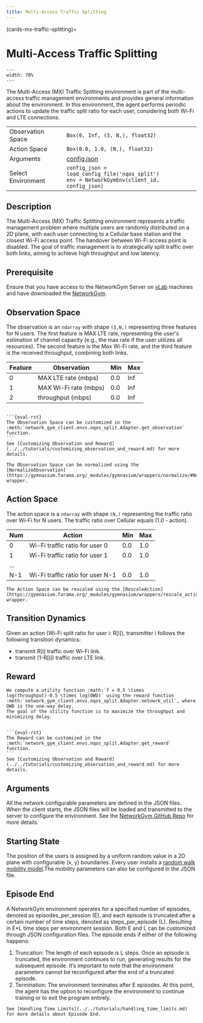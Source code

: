 ```yaml
---
title: Multi-Access Traffic Splitting
---
```

(cards-mx-traffic-splitting)=
# Multi-Access Traffic Splitting

```{figure} nqos_split_env.png
---
width: 70%
---
```

The Multi-Access (MX) Traffic Splitting environment is part of the multi-access traffic management environments and provides general information about the environment.
In this environment, the agent performs periodic actions to update the traffic split ratio for each user, considering both Wi-Fi and LTE connections.

| | |
| ----- | ---- |
| Observation Space | `Box(0, Inf, (3, N,), float32)`  |
| Action Space |  `Box(0.0, 1.0, (N,), float32)`  |
| Arguments | [config.json](https://github.com/IntelLabs/networkgym/network_gym_client/envs/nqos_split/config.json)  |
| Select Environment | `config_json = load_config_file('nqos_split')` <br> `env = NetworkGymEnv(client_id, config_json)`  |

## Description

The Multi-Access (MX) Traffic Splitting environment represents a traffic management problem where multiple users are randomly distributed on a 2D plane, with each user connecting to a Cellular base station and the closest Wi-Fi access point. The handover between Wi-Fi access point is disabled.
 The goal of traffic management is to strategically split traffic over both links, aiming to achieve high throughput and low latency.

## Prerequisite

Ensure that you have access to the NetworkGym Server on [vLab](https://registration.intel-research.net/) machines and have downloaded the [NetworkGym](https://github.com/IntelLabs/networkgym).

## Observation Space

The observation is an `ndarray` with shape `(3,N,)` representing three features for N users. The first feature is MAX LTE rate, representing the user's estimation of channel capacity (e.g., the max rate if the user utilizes all resources). The second feature is the Max Wi-Fi rate, and the third feature is the received throughput, combining both links.

| Feature | Observation | Min | Max |
| ----- | ---- | ----- | ---- |
| 0 | MAX LTE rate (mbps) | 0.0 | Inf |
| 1 | MAX Wi-Fi rate  (mbps) | 0.0 | Inf |
| 2 | throughput (mbps) | 0.0 | Inf|


````{Note}

```{eval-rst}
The Observation Space can be customized in the :meth:`network_gym_client.envs.nqos_split.Adapter.get_observation` function.
```
See [Customizing Observation and Reward](../../tutorials/customizing_observation_and_reward.md) for more details.
````

```{tip}
The Observation Space can be normalized using the [NormalizeObservation](https://gymnasium.farama.org/_modules/gymnasium/wrappers/normalize/#NormalizeObservation) wrapper.
```

## Action Space
The action space is a `ndarray` with shape `(N,)` representing the traffic ratio over Wi-Fi for N users. The traffic ratio over Cellular equals (1.0 - action).

| Num | Action | Min | Max |
| ----- | ---- | ----- | ---- |
| 0 | Wi-Fi traffic ratio for user 0 | 0.0 | 1.0 |
| 1 | Wi-Fi traffic ratio for user 1| 0.0 | 1.0 |
| ... | | | |
| N-1 | Wi-Fi traffic ratio for user N-1| 0.0 | 1.0 |

```{tip}
The Action Space can be rescaled using the [RescaleAction](https://gymnasium.farama.org/_modules/gymnasium/wrappers/rescale_action/) wrapper.
```

## Transition Dynamics
Given an action (Wi-Fi split ratio for user i: R[i]), transmitter i follows the following transition dynamics:
- transmit R[i] traffic over Wi-Fi link.
- transmit (1-R[i]) traffic over LTE link.

## Reward

```{eval-rst}
We compute a utility function :math:`f = 0.5 \times log(throughput)-0.5 \times log(OWD)` using the reward function :meth:`network_gym_client.envs.nqos_split.Adapter.netowrk_util`, where OWD is the one-way delay.
The goal of the utility function is to maximize the throughput and minimizing delay.
```

````{Note}

```{eval-rst}
The Reward can be customized in the :meth:`network_gym_client.envs.nqos_split.Adapter.get_reward` function.
```
See [Customizing Observation and Reward](../../tutorials/customizing_observation_and_reward.md) for more details.
````

## Arguments

All the network configurable parameters are defined in the JSON files. When the client starts, the JSON files will be loaded and transmitted to the server to configure the environment.
See the [NetworkGym GitHub Repo](https://github.com/IntelLabs/networkgym#%EF%B8%8F-configurable-file-format) for more details.

## Starting State
The position of the users is assigned by a uniform random value in a 2D plane with configurable (x, y) boundaries. Every user installs a [random walk mobility model](https://www.nsnam.org/docs/release/3.20/doxygen/classns3_1_1_random_walk2d_mobility_model.html).The mobility parameters can also be configured in the JSON file.

## Episode End
A NetworkGym environment operates for a specified number of episodes, denoted as episodes_per_session (E), and each episode is truncated after a certain number of time steps, denoted as steps_per_episode (L). Resulting in E*L time steps per environment session. Both E and L can be customized through JSON configuration files.
The episode ends if either of the following happens:
1. Truncation: The length of each episode is L steps. Once an episode is truncated, the environment continues to run, generating results for the subsequent episode. It’s important to note that the environment parameters cannot be reconfigured after the end of a truncated episode.
2. Termination: The environment terminates after E episodes. At this point, the agent has the option to reconfigure the environment to continue training or to exit the program entirely.

```{tip}
See [Handling Time Limits](../../tutorials/handling_time_limits.md) for more details about Episode End.
```